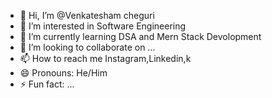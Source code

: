 - 👋 Hi, I’m @Venkatesham cheguri
- 👀 I’m interested in Software Engineering
- 🌱 I’m currently learning DSA and Mern Stack Devolopment
- 💞️ I’m looking to collaborate on ...
- 📫 How to reach me Instagram,Linkedin,k
- 😄 Pronouns: He/Him
- ⚡ Fun fact: ...

<!---
Venkatesh290/Venkatesh290 is a ✨ special ✨ repository because its `README.md` (this file) appears on your GitHub profile.
You can click the Preview link to take a look at your changes.
--->
